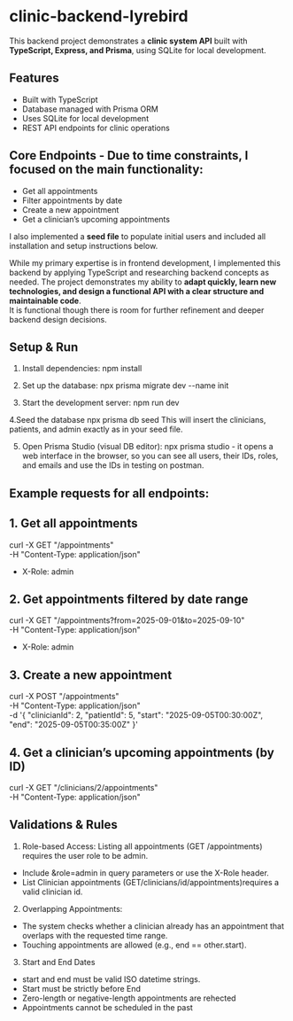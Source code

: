 # clinic-backend-lyrebird

This backend project demonstrates a **clinic system API** built with **TypeScript, Express, and Prisma**, using SQLite for local development.  

## Features

- Built with TypeScript
- Database managed with Prisma ORM
- Uses SQLite for local development
- REST API endpoints for clinic operations


## Core Endpoints - Due to time constraints, I focused on the main functionality: 
- Get all appointments  
- Filter appointments by date  
- Create a new appointment  
- Get a clinician’s upcoming appointments  

I also implemented a **seed file** to populate initial users and included all installation and setup instructions below.  

While my primary expertise is in frontend development, I implemented this backend by applying TypeScript and researching backend concepts as needed. 
The project demonstrates my ability to **adapt quickly, learn new technologies, and design a functional API with a clear structure and maintainable code**.  
It is functional though there is room for further refinement and deeper backend design decisions.


## Setup & Run

1. Install dependencies:
npm install

2. Set up the database:
npx prisma migrate dev --name init 

3. Start the development server:
npm run dev

4.Seed the database
npx prisma db seed
This will insert the clinicians, patients, and admin exactly as in your seed file.

5. Open Prisma Studio (visual DB editor):
npx prisma studio - it opens a web interface in the browser, so you can see all users, their IDs, roles, and emails and use the IDs in testing on postman.


## Example requests for all endpoints:

##  1. Get all appointments
curl -X GET "/appointments" \
  -H "Content-Type: application/json"
  - X-Role: admin


##  2. Get appointments filtered by date range
curl -X GET "/appointments?from=2025-09-01&to=2025-09-10" \
  -H "Content-Type: application/json"
 - X-Role: admin

## 3. Create a new appointment
curl -X POST "/appointments" \
  -H "Content-Type: application/json" \
  -d '{
    "clinicianId": 2,
    "patientId": 5,
    "start": "2025-09-05T00:30:00Z",
    "end": "2025-09-05T00:35:00Z"
  }'

## 4. Get a clinician’s upcoming appointments (by ID)
curl -X GET "/clinicians/2/appointments" \
  -H "Content-Type: application/json"



## Validations & Rules

1. Role-based Access: Listing all appointments (GET /appointments) requires the user role to be admin.
- Include &role=admin in query parameters or use the X-Role header.
- List Clinician appointments (GET/clinicians/id/appointments)requires a valid clinician id.

2. Overlapping Appointments:
- The system checks whether a clinician already has an appointment that overlaps with the requested time range.
- Touching appointments are allowed (e.g., end == other.start).

3. Start and End Dates
- start and end must be valid ISO datetime strings.
- Start must be strictly before End
- Zero-length or negative-length appointments are rehected
- Appointments cannot be scheduled in the past


